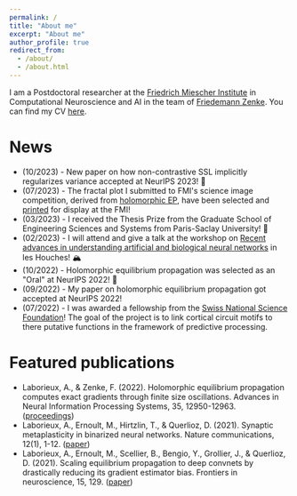 ```yaml
---
permalink: /
title: "About me"
excerpt: "About me"
author_profile: true
redirect_from: 
  - /about/
  - /about.html
---
```

I am a Postdoctoral researcher at the [Friedrich Miescher Institute](https://fmi.ch) in Computational Neuroscience and AI in the team of [Friedemann Zenke](https://zenkelab.org). You can find my CV <a href="/files/cv.pdf">here</a>.

# News

  * (10/2023) - New paper on how non-contrastive SSL implicitly regularizes variance accepted at NeurIPS 2023! 🎉 
  * (07/2023) - The fractal plot I submitted to FMI's science image competition, derived from [holomorphic EP](https://proceedings.neurips.cc/paper_files/paper/2022/hash/545a114e655f9d25ba0d56ea9a01fc6e-Abstract-Conference.html), have been selected and <a href="/files/science_competition.jpg">printed</a> for display at the FMI!  
  * (03/2023) - I received the Thesis Prize from the Graduate School of Engineering Sciences and Systems from Paris-Saclay University! 🥇
  * (02/2023) - I will attend and give a talk at the workshop on [Recent advances in understanding artificial and biological neural networks](https://statphysneuro.github.io/) in les Houches! 🏔  
  * (10/2022) - Holomorphic equilibrium propagation was selected as an "Oral" at NeurIPS 2022! 🎉  
  * (09/2022) - My paper on holomorphic equilibrium propagation got accepted at NeurIPS 2022!
  * (07/2022) - I was awarded a fellowship from the [Swiss National Science Foundation](https://www.snf.ch/en)! The goal of the project is to link cortical circuit motifs to there putative functions in the framework of predictive processing.

# Featured publications

  * Laborieux, A., & Zenke, F. (2022). Holomorphic equilibrium propagation computes exact gradients through finite size oscillations. Advances in Neural Information Processing Systems, 35, 12950-12963. ([proceedings](https://proceedings.neurips.cc/paper_files/paper/2022/hash/545a114e655f9d25ba0d56ea9a01fc6e-Abstract-Conference.html)) 
  * Laborieux, A., Ernoult, M., Hirtzlin, T., & Querlioz, D. (2021). Synaptic metaplasticity in binarized neural networks. Nature communications, 12(1), 1-12. ([paper](https://www.nature.com/articles/s41467-021-22768-y))
  * Laborieux, A., Ernoult, M., Scellier, B., Bengio, Y., Grollier, J., & Querlioz, D. (2021). Scaling equilibrium propagation to deep convnets by drastically reducing its gradient estimator bias. Frontiers in neuroscience, 15, 129. ([paper](https://www.frontiersin.org/articles/10.3389/fnins.2021.633674/full))
 
